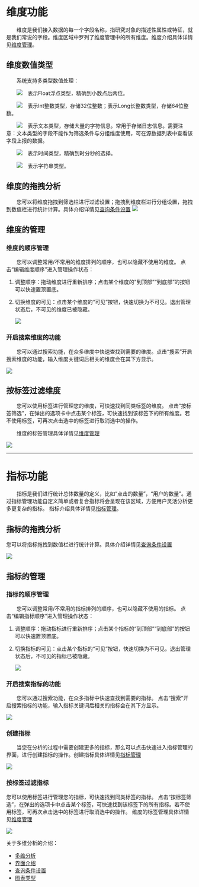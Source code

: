 # 维度功能 <span id = "dimen"></span>

&emsp;&emsp;维度是我们接入数据的每一个字段名称，指研究对象的描述性属性或特征，就是我们常说的字段。维度区域中罗列了维度管理中的所有维度。维度介绍具体详情见[维度管理](/dimension-management.md)。

## 维度数值类型
&emsp;&emsp;系统支持多类型数值处理：


&emsp;&emsp;![](/assets/data-analysis/dimen-1.png)&emsp;表示Float浮点类型，精确到小数点后两位。

&emsp;&emsp;![](/assets/data-analysis/dimen-2.png)&emsp;表示Int整数类型，存储32位整数；表示Long长整数类型，存储64位整数。

&emsp;&emsp;![](/assets/data-analysis/dimen-3.png)&emsp;表示文本类型，存储大量的字符信息。常用于存储日志信息。需要注意：文本类型的字段不能作为筛选条件与分组维度使用，可在源数据列表中查看该字段上报的数据。

&emsp;&emsp;![](/assets/data-analysis/dimen-4.png)&emsp;表示时间类型，精确到时分秒的选择。

&emsp;&emsp;![](/assets/data-analysis/dimen-5.png)&emsp;表示字符串类型。

## 维度的拖拽分析
&emsp;&emsp;您可以将维度拖拽到筛选栏进行过滤设置；拖拽到维度栏进行分组设置，拖拽到数值栏进行统计计算。具体介绍详情见[查询条件设置](query-condition.md)
![](/assets/data-analysis/dimen-6.gif)
## 维度的管理
### 维度的顺序管理
&emsp;&emsp;您可以调整常用/不常用的维度排列的顺序，也可以隐藏不使用的维度。
点击“编辑维度顺序”进入管理操作状态：
1. 调整顺序：拖动维度进行重新排序；点击某个维度的"到顶部”“到底部”的按钮可以快速置顶置底。
2. 切换维度的可见：点击某个维度的“可见”按钮，快速切换为不可见。退出管理状态后，不可见的维度已被隐藏。

    ![](/assets/data-analysis/dimen-7.gif)

### 开启搜索维度的功能
&emsp;&emsp;您可以通过搜索功能，在众多维度中快速查找到需要的维度。点击“搜索”开启搜索维度的功能，输入维度关键词后相关的维度会在其下方显示。

![](/assets/data-analysis/dimen-8.gif)
## 按标签过滤维度
&emsp;&emsp;您可以使用标签进行管理您的维度，可快速找到同类标签的维度。
点击“按标签筛选”，在弹出的选项卡中点击某个标签，可快速找到该标签下的所有维度。若不使用标签，可再次点击选中的标签进行取消选中的操作。

&emsp;&emsp;维度的标签管理具体详情见[维度管理](/dimension-management.md)

![](/assets/data-analysis/dimen-9.gif)


***

# <a id="指标功能" href="指标功能"></a> 指标功能  
&emsp;&emsp;指标是我们进行统计总体数量的定义，比如“点击的数量”，“用户的数量”。通过指标管理功能⾃定义简单或者复合指标将会呈现在该区域，⽅便⽤户灵活分析更多更复杂的指标。
指标介绍具体详情见[指标管理](/indicator-management.md)。


## 指标的拖拽分析
您可以将指标拖拽到数值栏进行统计计算。具体介绍详情见[查询条件设置](query-condition.md)

![](/assets/data-analysis/quota-1.gif)

## 指标的管理
### 指标的顺序管理
&emsp;&emsp;您可以调整常用/不常用的指标排列的顺序，也可以隐藏不使用的指标。
点击“编辑指标顺序”进入管理操作状态：
1. 调整顺序：拖动指标进行重新排序；点击某个指标的“到顶部”“到底部”的按钮可以快速置顶置底。
2. 切换指标的可见：点击某个指标的“可见”按钮，快速切换为不可见。退出管理状态后，不可见的指标已被隐藏。

    ![](/assets/data-analysis/quota-2.gif)
### 开启搜索指标的功能
&emsp;&emsp;您可以通过搜索功能，在众多指标中快速查找到需要的指标。
点击“搜索”开启搜索指标的功能，输入指标关键词后相关的指标会在其下方显示。

![](/assets/data-analysis/quota-3.gif)

### 创建指标
&emsp;&emsp;当您在分析的过程中需要创建更多的指标，那么可以点击快速进入指标管理的界面，进行创建指标的操作。创建指标具体详情见[指标管理](/indicator-management.md)

![](/assets/data-analysis/quota-4.png)
### 按标签过滤指标
您可以使用标签进行管理您的指标，可快速找到同类标签的指标。
点击“按标签筛选”，在弹出的选项卡中点击某个标签，可快速找到该标签下的所有指标。若不使用标签，可再次点击选中的标签进行取消选中的操作。
维度的标签管理具体详情见[维度管理](/dimension-management.md)

![](/assets/data-analysis/quota-5.gif)

关于多维分析的介绍：
* [多维分析](data-index.md)
* [界面介绍](data-index.md#intro)
* [查询条件设置](query-condition.md)
* [图表类型](chart-intro.md)